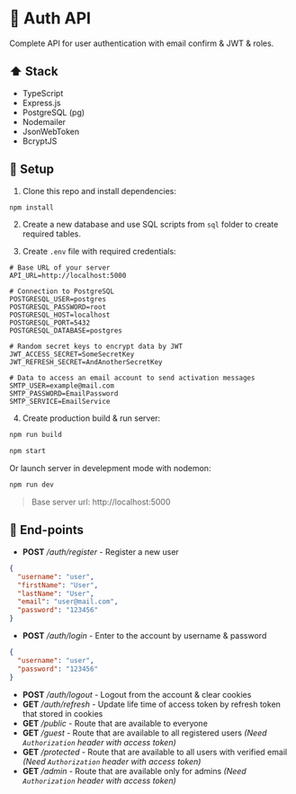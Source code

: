 # 🔐 Auth API
Complete API for user authentication with email confirm &amp; JWT &amp; roles.

## ⬆️ Stack
- TypeScript
- Express.js
- PostgreSQL (pg)
- Nodemailer
- JsonWebToken
- BcryptJS

## 🚀 Setup
1. Clone this repo and install dependencies:
```sh
npm install
```

2. Create a new database and use SQL scripts from `sql` folder to create required tables.

3. Create `.env` file with required credentials:
```env
# Base URL of your server 
API_URL=http://localhost:5000

# Connection to PostgreSQL
POSTGRESQL_USER=postgres
POSTGRESQL_PASSWORD=root
POSTGRESQL_HOST=localhost
POSTGRESQL_PORT=5432
POSTGRESQL_DATABASE=postgres

# Random secret keys to encrypt data by JWT
JWT_ACCESS_SECRET=SomeSecretKey
JWT_REFRESH_SECRET=AndAnotherSecretKey

# Data to access an email account to send activation messages
SMTP_USER=example@mail.com
SMTP_PASSWORD=EmailPassword
SMTP_SERVICE=EmailService
```

4. Create production build & run server:
```sh
npm run build
```

```sh
npm start
```

Or launch server in develepment mode with nodemon:
```sh
npm run dev
```

> Base server url: http://localhost:5000

## 📌 End-points

- **POST** _/auth/register_ - Register a new user
```json
{
  "username": "user",
  "firstName": "User",
  "lastName": "User",
  "email": "user@mail.com",
  "password": "123456"
}
```

- **POST** _/auth/login_ - Enter to the account by username & password
```json
{
  "username": "user",
  "password": "123456"
}
```

- **POST** _/auth/logout_ - Logout from the account & clear cookies
- **GET** _/auth/refresh_ - Update life time of access token by refresh token that stored in cookies
- **GET** _/public_ - Route that are available to everyone
- **GET** _/guest_ - Route that are available to all registered users _(Need `Authorization` header with access token)_
- **GET** _/protected_ - Route that are available to all users with verified email _(Need `Authorization` header with access token)_
- **GET** _/admin_ - Route that are available only for admins _(Need `Authorization` header with access token)_
